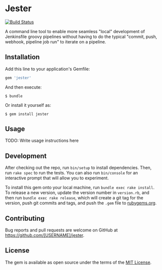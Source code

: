# Jester

[![Build Status](https://travis-ci.org/adampats/jester.svg?branch=master)](https://travis-ci.org/adampats/jester)

A command line tool to enable more seamless "local" development of Jenkinsfile groovy pipelines without having to do the typical "commit, push, webhook, pipeline job run" to iterate on a pipeline.

## Installation

Add this line to your application's Gemfile:

```ruby
gem 'jester'
```

And then execute:

    $ bundle

Or install it yourself as:

    $ gem install jester

## Usage

TODO: Write usage instructions here

## Development

After checking out the repo, run `bin/setup` to install dependencies. Then, run `rake spec` to run the tests. You can also run `bin/console` for an interactive prompt that will allow you to experiment.

To install this gem onto your local machine, run `bundle exec rake install`. To release a new version, update the version number in `version.rb`, and then run `bundle exec rake release`, which will create a git tag for the version, push git commits and tags, and push the `.gem` file to [rubygems.org](https://rubygems.org).

## Contributing

Bug reports and pull requests are welcome on GitHub at https://github.com/[USERNAME]/jester.


## License

The gem is available as open source under the terms of the [MIT License](http://opensource.org/licenses/MIT).
